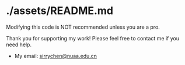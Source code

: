 # ./assets/README.md

Modifying this code is NOT recommended unless you are a pro.

Thank you for supporting my work! Please feel free to contact me if you need help.

- My email: sirrychen@nuaa.edu.cn

